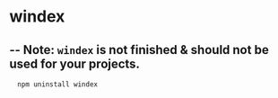 windex
=============
--
Note: `windex` is not finished & should not be used for your projects. 
-------------
```
  npm uninstall windex
```

